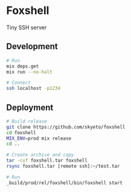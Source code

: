 # Foxshell

Tiny SSH server

## Development
```bash
# Run
mix deps.get
mix run --no-halt

# Connect
ssh localhost -p1234
```

## Deployment

```bash
# Build release
git clone https://github.com/skyeto/foxshell
cd foxshell
MIX_ENV=prod mix release
cd ..

# Create archive and copy
tar -cvf foxshell.tar foxshell
rsync foxshell.tar [remote ssh]:~/test.tar

# Run
_build/prod/rel/foxshell/bin/foxshell start
```